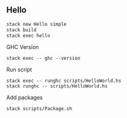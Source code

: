 ## Hello

```bash
stack new Hello simple
stack build
stack exec hello
```

GHC Version

```
stack exec -- ghc --version
```

Run script

```
stack exec -- runghc scripts/HelloWorld.hs
stack runghc -- scripts/HelloWorld.hs
```

Add packages

```
stack scripts/Package.sh
```